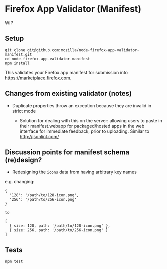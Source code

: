 # Firefox App Validator (Manifest)

WIP

## Setup

    git clone git@github.com:mozilla/node-firefox-app-validator-manifest.git
    cd node-firefox-app-validator-manifest
    npm install

This validates your Firefox app manifest for submission into https://marketplace.firefox.com.

## Changes from existing validator (notes)

* Duplicate properties throw an exception because they are invalid in strict mode

    * Solution for dealing with this on the server: allowing users to paste in their manifest.webapp for packaged/hosted apps in the web interface for immediate feedback, prior to uploading. Similar to http://jsonlint.com/

## Discussion points for manifest schema (re)design?

* Redesigning the `icons` data from having arbitrary key names

e.g. changing:

    {
      '128': '/path/to/128-icon.png',
      '256': '/path/to/256-icon.png'
    }

    to

    [
      { size: 128, path: '/path/to/128-icon.png' },
      { size: 256, path: '/path/to/256-icon.png' }
    ]

## Tests

    npm test
